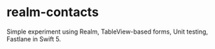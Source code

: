 # realm-contacts
Simple experiment using Realm, TableView-based forms, Unit testing, Fastlane in Swift 5.
